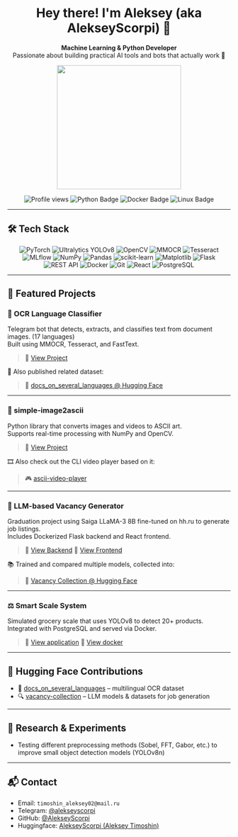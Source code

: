 <h1 align="center">Hey there! I'm Aleksey (aka AlekseyScorpi) 👋</h1>

<p align="center">
  <b>Machine Learning & Python Developer</b><br/>
  Passionate about building practical AI tools and bots that actually work 🚀
</p>
<p align="center">
  <img src="https://media.giphy.com/media/qgQUggAC3Pfv687qPC/giphy.gif" width="280" />
</p>
<p align="center">
  <img src="https://komarev.com/ghpvc/?username=AlekseyScorpi&style=flat-square&color=blue" alt="Profile views"/>
  <img src="https://img.shields.io/badge/Python-3.8+-blue?style=flat-square&logo=python&logoColor=white" alt="Python Badge"/>
  <img src="https://img.shields.io/badge/Docker-Containerized-blue?style=flat-square&logo=docker&logoColor=white" alt="Docker Badge"/>
  <img src="https://img.shields.io/badge/Linux-Okay-yellowgreen?style=flat-square&logo=linux" alt="Linux Badge"/>
</p>

---

## 🛠️ Tech Stack

<p align="center">
  <img src="https://img.shields.io/badge/PyTorch-EE4C2C?logo=pytorch&logoColor=white" alt="PyTorch"/>
  <img src="https://img.shields.io/badge/Ultralytics YOLO-00B2FF?logo=ultralytics&logoColor=white" alt="Ultralytics YOLOv8"/>
  <img src="https://img.shields.io/badge/OpenCV-5C3EE8?logo=opencv&logoColor=white" alt="OpenCV"/>
  <img src="https://img.shields.io/badge/MMOCR-FF6F00?logo=openai&logoColor=white" alt="MMOCR"/>
  <img src="https://img.shields.io/badge/Tesseract-4285F4?logo=google&logoColor=white" alt="Tesseract"/>
  <img src="https://img.shields.io/badge/MLflow-0194E2?logo=mlflow&logoColor=white" alt="MLflow"/>
  <img src="https://img.shields.io/badge/Numpy-013243?logo=numpy&logoColor=white" alt="NumPy"/>
  <img src="https://img.shields.io/badge/Pandas-150458?logo=pandas&logoColor=white" alt="Pandas"/>
  <img src="https://img.shields.io/badge/scikit--learn-F7931E?logo=scikit-learn&logoColor=white" alt="scikit-learn"/>
  <img src="https://custom-icon-badges.demolab.com/badge/Matplotlib-71D291?logo=matplotlib&logoColor=fff" alt="Matplotlib"/>
  <img src="https://img.shields.io/badge/Flask-000000?logo=flask&logoColor=white" alt="Flask"/>
  <img src="https://img.shields.io/badge/REST%20API-0078D7?logo=apachespark&logoColor=white" alt="REST API"/>
  <img src="https://img.shields.io/badge/Docker-2496ED?logo=docker&logoColor=white" alt="Docker"/>
  <img src="https://img.shields.io/badge/Git-F05032?logo=git&logoColor=white" alt="Git"/>
  <img src="https://img.shields.io/badge/React-61DAFB?logo=react&logoColor=black" alt="React"/>
  <img src="https://img.shields.io/badge/PostgreSQL-336791?logo=postgresql&logoColor=white" alt="PostgreSQL"/>
</p>

---

## 🚀 Featured Projects

### 🧾 OCR Language Classifier  
Telegram bot that detects, extracts, and classifies text from document images. (17 languages)  
Built using MMOCR, Tesseract, and FastText.  
> 🔗 [View Project](https://github.com/AlekseyScorpi/ocr-language-classifier)

📂 Also published related dataset:  
> 🧩 [docs_on_several_languages @ Hugging Face](https://huggingface.co/datasets/AlekseyScorpi/docs_on_several_languages)

---

### 🎨 simple-image2ascii  
Python library that converts images and videos to ASCII art.  
Supports real-time processing with NumPy and OpenCV.  
> 🔗 [View Project](https://github.com/AlekseyScorpi/simple-image2ascii)

🎞️ Also check out the CLI video player based on it:  
> 🎮 [ascii-video-player](https://github.com/AlekseyScorpi/ascii-video-player)
---

### 💼 LLM-based Vacancy Generator  
Graduation project using Saiga LLaMA-3 8B fine-tuned on hh.ru to generate job listings.  
Includes Dockerized Flask backend and React frontend.  
> 🔗 [View Backend](https://github.com/AlekseyScorpi/vacancies_server)
> 🔗 [View Frontend](https://github.com/AlekseyScorpi/vacancies_site)

📚 Trained and compared multiple models, collected into:  
> 🧠 [Vacancy Collection @ Hugging Face](https://huggingface.co/collections/AlekseyScorpi/vacancy-collection-6651bb0ee6ddaa4f8999b4e4)

---

### ⚖️ Smart Scale System  
Simulated grocery scale that uses YOLOv8 to detect 20+ products.  
Integrated with PostgreSQL and served via Docker.  
> 🔗 [View application](https://github.com/AlekseyScorpi/fruits-vegetables-CV)
> 🔗 [View docker](https://github.com/AlekseyScorpi/fruits-vegetables-cv-docker)

---

## 🤗 Hugging Face Contributions

- 📂 [docs_on_several_languages](https://huggingface.co/datasets/AlekseyScorpi/docs_on_several_languages) – multilingual OCR dataset
- 🔍 [vacancy-collection](https://huggingface.co/collections/AlekseyScorpi/vacancy-collection-6651bb0ee6ddaa4f8999b4e4) – LLM models & datasets for job generation

---

## 🔬 Research & Experiments

- Testing different preprocessing methods (Sobel, FFT, Gabor, etc.) to improve small object detection models (YOLOv8n)


---

## 📬 Contact

- Email: `timoshin_aleksey02@mail.ru`  
- Telegram: [@alekseyscorpi](https://t.me/alekseyscorpi)  
- GitHub: [@AlekseyScorpi](https://github.com/AlekseyScorpi) 
- Huggingface: [AlekseyScorpi (Aleksey Timoshin)](https://huggingface.co/AlekseyScorpi)
